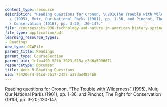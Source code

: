 ```yaml
---
content_type: resource
description: "Reading questions for Cronon, \u201CThe Trouble with Wilderness\u201D\
  \ (1995), Muir, Our National Parks (1901), pp. 1-36, and Pinchot, The Fight for\
  \ Conservation (1910), pp. 3-20; 120-147."
file: /courses/sts-036-technology-and-nature-in-american-history-spring-2008/75420ef421cd75172427a37dad0854b0_quest9.pdf
file_type: application/pdf
learning_resource_types:
- Readings
ocw_type: OCWFile
parent_title: Readings
parent_type: CourseSection
parent_uid: 1c1ea490-92fb-3923-615a-e5d6a5906671
resourcetype: Document
title: Week 9 Reading Questions
uid: 75420ef4-21cd-7517-2427-a37dad0854b0
---
```

Reading questions for Cronon, “The Trouble with Wilderness” (1995), Muir, Our National Parks (1901), pp. 1-36, and Pinchot, The Fight for Conservation (1910), pp. 3-20; 120-147.

